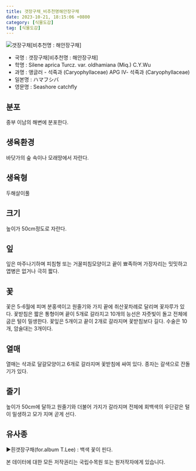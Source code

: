 ```yaml
---
title: 갯장구채_비추천명해안장구채
date: 2023-10-21, 18:15:06 +0800
category: [식물도감]
tag: [식물도감]
---
```




![갯장구채[비추천명 : 해안장구채]](http://www.nature.go.kr/fileUpload/plants/basic/Caryophyllaceae/Silene/29098/5_th2.jpg)
- 국명 : 갯장구채[비추천명 : 해안장구채]
- 학명 : Silene aprica Turcz. var. oldhamiana (Miq.) C.Y.Wu
- 과명 : 앵글러 - 석죽과 (Caryophyllaceae) APG Ⅳ- 석죽과 (Caryophyllaceae)
- 일본명 : ハマフシバ
- 영문명 : Seashore catchfly


## 분포
중부 이남의 해변에 분포한다.
## 생육환경
바닷가의 숲 속이나 모래땅에서 자란다.
## 생육형
두해살이풀
## 크기
높이가 50cm정도로 자란다.
## 잎
잎은 마주나기하며 피침형 또는 거꿀피침모양이고 끝이 뾰족하며 가장자리는 밋밋하고 엽병은 없거나 극히 짧다.
## 꽃
꽃은 5-6월에 피며 분홍색이고 원줄기와 가지 끝에 취산꽃차례로 달리며 꽃자루가 있다. 꽃받침은 짧은 통형이며 끝이 5개로 갈라지고 10개의 능선은 자줏빛이 돌고 전체에 굽은 털이 밀생한다. 꽃잎은 5개이고 끝이 2개로 갈라지며 꽃받침보다 길다. 수술은 10개, 암술대는 3개이다.
## 열매
열매는 삭과로 달걀모양이고 6개로 갈라지며 꽃받침에 싸여 있다. 종자는 갈색으로 잔돌기가 있다.
## 줄기
높이가 50cm에 달하고 원줄기와 더불어 가지가 갈라지며 전체에 회백색의 우단같은 털이 밀생하고 모가 지며 곧게 선다.
## 유사종
▶흰갯장구채(for.album T.Lee) : 백색 꽃이 핀다.






본 데이터에 대한 모든 저작권리는 국립수목원 또는 원저작자에게 있습니다.
